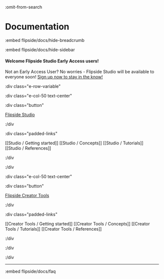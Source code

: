:omit-from-search

# Documentation

:embed flipside/docs/hide-breadcrumb

:embed flipside/docs/hide-sidebar

<h4 class="center">Welcome Flipside Studio Early Access users!</h4>

<p class="center">Not an Early Access User? No worries - Flipside Studio will be available to everyone soon! <a href="/newsletter">Sign up now to stay in the know!</a></p>

<!-- Need help getting started, or are you stuck on one thing you're trying to do but can't figure out? Here are some resources that may help. -->

:div class="e-row-variable"

:div class="e-col-50 text-center"

:div class="button"

[Flipside Studio](/docs/2020.1/studio)

:/div

:div class="padded-links"

[[Studio / Getting started]] [[Studio / Concepts]] [[Studio / Tutorials]] [[Studio / References]]

:/div

:/div

:div class="e-col-50 text-center"

:div class="button"

[Flipside Creator Tools](/docs/2020.1/creator-tools)

:/div

:div class="padded-links"

[[Creator Tools / Getting started]] [[Creator Tools / Concepts]] [[Creator Tools / Tutorials]] [[Creator Tools / References]]

:/div

:/div

:/div

---

:embed flipside/docs/faq
